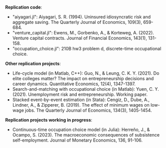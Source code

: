 **Replication code**:
* "aiyagari.jl": Aiyagari, S. R. (1994). Uninsured idiosyncratic risk and aggregate saving. The Quarterly Journal of Economics, 109(3), 659-684.
* "venture_capital.jl": Ewens, M., Gorbenko, A., & Korteweg, A. (2022). Venture capital contracts. Journal of Financial Economics, 143(1), 131-158.
* "occupation_choice.jl": 210B hw3 problem d, discrete-time occupational choice.

**Other replication projects**:
* Life-cycle model (in Matlab, C++): Guo, N., & Leung, C. K. Y. (2021). Do elite colleges matter? The impact on entrepreneurship decisions and career dynamics. Quantitative Economics, 12(4), 1347-1397.
* Search-and-matching with occupational choice (in Matlab): Yuen, C. Y. (2021). Unemployment risk and entrepreneurship. Working paper.
* Stacked event-by-event estimation (in Stata): Cengiz, D., Dube, A., Lindner, A., & Zipperer, B. (2019). The effect of minimum wages on low-wage jobs. The Quarterly Journal of Economics, 134(3), 1405-1454.

**Replication projects working in progress**:
* Continuous-time occupation choice model (in Julia): Herreño, J., & Ocampo, S. (2023). The macroeconomic consequences of subsistence self-employment. Journal of Monetary Economics, 136, 91-106.
